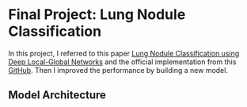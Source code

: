 # Final Project: Lung Nodule Classification

In this project, I referred to this paper [Lung Nodule Classification using Deep Local-Global Networks](https://arxiv.org/abs/1904.10126) and the official implementation from this [GitHub](https://github.com/mundher/local-global). Then I improved the performance by building a new model.

## Model Architecture
